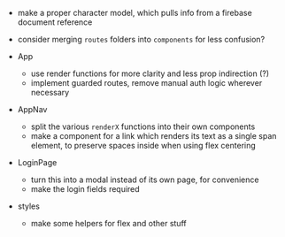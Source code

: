 - make a proper character model, which pulls info from a firebase document reference
- consider merging `routes` folders into `components` for less confusion?

- App
  - use render functions for more clarity and less prop indirection (?)
  - implement guarded routes, remove manual auth logic wherever necessary

- AppNav
  - split the various `renderX` functions into their own components
  - make a component for a link which renders its text as a single span element, to preserve spaces inside when using flex centering

- LoginPage
  - turn this into a modal instead of its own page, for convenience
  - make the login fields required

- styles
  - make some helpers for flex and other stuff
